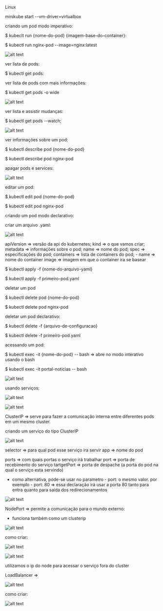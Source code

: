 Linux

minikube start --vm-driver=virtualbox

criando um pod modo imperativo:
    
$ kubeclt run {nome-do-pod} {imagem-base-do-container}:

$ kubectl run nginx-pod --image=nginx:latest

![alt text](image.png)

ver lista de pods:

$ kubectl get pods:

ver lista de pods com mais informações:

$ kubectl get pods -o wide

![alt text](image-5.png)

ver lista e assistir mudanças:

$ kubectl get pods --watch;

![alt text](image-2.png)

ver informações sobre um pod:

$ kubectl describe pod {nome-do-pod}

$ kubectl describe pod nginx-pod

apagar pods e services:

![alt text](image-15.png)

editar um pod:

$ kubectl edit pod {nome-do-pod}

$ kubectl edit pod nginx-pod

criando um pod modo declarativo:

criar um arquivo .yaml:

![alt text](image-4.png)

apiVersion   => versão da api do kubernetes;
kind         => o que vamos criar;
metadata     => informações sobre o pod;
  name       => nome do pod;
spec         => especificações do pod;
  containers => lista de containers do pod; 
    - name   => nome do container
      image  => imagem em que o container ira se basear

$ kubectl apply -f {nome-do-arquivo-yaml}

$ kubectl apply -f primeiro-pod.yaml

deletar um pod

$ kubectl delete pod {nome-do-pod}

$ kubectl delete pod nginx-pod

deletar um pod declarativo:

$ kubectl delete -f {arquivo-de-configuracao}

$ kubectl delete -f primeiro-pod.yaml


acessando um pod:

$ kubectl exec -it {nome-do-pod} -- bash => abre no modo interativo usando o bash

$ kubectl exec -it portal-noticias -- bash

![alt text](image-3.png)

usando serviços:

![alt text](image-6.png)

![alt text](image-7.png)

ClusterIP => serve para fazer a comunicação interna entre diferentes pods em um mesmo cluster.

criando um serviço do tipo ClusterIP

![alt text](image-8.png)

selector => para qual pod esse serviço ira servir
  app    => nome do pod

ports    => com quais portas o serviço irá trabalhar
  port   => porta de recebimento do serviço
  tartgetPort => porta de despache (a porta do pod na qual o serviço esta servindo)

  * como alternativa, pode-se usar no parametro - port: o mesmo valor. por exemplo - port: 80 => essa declaração irá usar a porta 80 tanto para entra quanto para saída dos redirecionamentos

![alt text](image-9.png)

NodePort => permite a comunicação para o mundo externo:

* funciona também como um clusterip

![alt text](image-10.png)

como criar:

![alt text](image-11.png)

![alt text](image-12.png)

utilizamos o ip do node para acessar o serviço fora do cluster

LoadBalancer => 

![alt text](image-13.png)

como criar:

![alt text](image-14.png)
